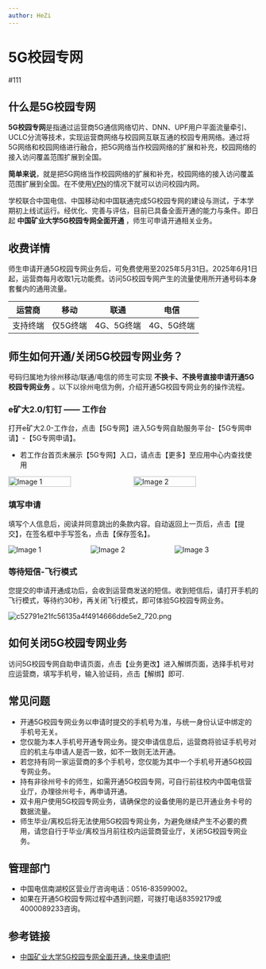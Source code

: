 ```yaml
---
author: HeZi
---
```

# 5G校园专网

#111

## 什么是5G校园专网

**5G校园专网**是指通过运营商5G通信网络切片、DNN、UPF用户平面流量牵引、UCLC分流等技术，实现运营商网络与校园网互联互通的校园专用网络。通过将5G网络和校园网络进行融合，把5G网络当作校园网络的扩展和补充，校园网络的接入访问覆盖范围扩展到全国。

**简单来说**，就是把5G网络当作校园网络的扩展和补充，校园网络的接入访问覆盖范围扩展到全国。在不使用[VPN](https://live.cumt.asia/Life/Network/VPN.html)的情况下就可以访问校园内网。

学校联合中国电信、中国移动和中国联通完成5G校园专网的建设与测试，于本学期初上线试运行。经优化、完善与评估，目前已具备全面开通的能力与条件。即日起 **中国矿业大学5G校园专网全面开通** ，师生可申请开通相关业务。

## 收费详情

师生申请开通5G校园专网业务后，可免费使用至2025年5月31日。2025年6月1日起，运营商每月收取1元功能费。访问5G校园专网产生的流量使用所开通号码本身套餐内的通用流量。

| 运营商   | 移动     | 联通       | 电信       |
| -------- | -------- | ---------- | ---------- |
| 支持终端 | 仅5G终端 | 4G、5G终端 | 4G、5G终端 |

## 师生如何开通/关闭5G校园专网业务？

号码归属地为徐州移动/联通/电信的师生可实现 **不换卡、不换号直接申请开通5G校园专网业务** 。以下以徐州电信为例，介绍开通5G校园专网业务的操作流程。

### e矿大2.0/钉钉 —— 工作台

打开e矿大2.0-工作台，点击【5G专网】进入5G专网自助服务平台-【5G专网申请】-【5G专网申请】。

- 若工作台首页未展示【5G专网】入口，请点击【更多】至应用中心内查找使用

<div style="display: flex; justify-content: center; align-items: center; gap: 0;">
    <img src="https://s2.loli.net/2024/08/28/SFDoMW4pxb1PCyR.png" alt="Image 1" style="width: 50%; margin: 0;">
    <img src="https://s2.loli.net/2024/08/28/2vkSNTEUqAJg9pZ.png" alt="Image 2" style="width: 50%; margin: 0;">
</div>

### 填写申请

填写个人信息后，阅读并同意跳出的条款内容。自动返回上一页后，点击【提交】，在签名框中手写签名，点击【保存签名】。

<div style="display: flex; justify-content: center; align-items: center; gap: 0;">
    <img src="https://s2.loli.net/2024/08/28/uEiWq5R7NBVt6De.png" alt="Image 1" style="flex: 1 1 auto; height: auto; max-height: 400px; object-fit: cover; margin: 0;">
    <img src="https://s2.loli.net/2024/08/28/SBiqsCAygTl8Dd6.png" alt="Image 2" style="flex: 1 1 auto; height: auto; max-height: 400px; object-fit: cover; margin: 0;">
    <img src="https://s2.loli.net/2024/08/28/Q6NIgScaBojR5zr.webp" alt="Image 3" style="flex: 1 1 auto; height: auto; max-height: 400px; object-fit: cover; margin: 0;">
</div>

### 等待短信-飞行模式

您提交的申请开通成功后，会收到运营商发送的短信。收到短信后，请打开手机的飞行模式，等待约30秒，再关闭飞行模式，即可体验5G校园专网业务。

![c52791e21fc56135a4f4914666dde5e2_720.png](https://s2.loli.net/2024/08/28/rERIc4feOnMZsvi.png "中国电信开通成功短信提醒
")

## 如何关闭5G校园专网业务

访问5G校园专网自助申请页面，点击【业务更改】进入解绑页面，选择手机号对应运营商，填写手机号，输入验证码，点击【解绑】即可.

## 常见问题

- 开通5G校园专网业务以申请时提交的手机号为准，与统一身份认证中绑定的手机号无关。
- 您仅能为本人手机号开通专网业务。提交申请信息后，运营商将验证手机号对应的机主与申请人是否一致，如不一致则无法开通。
- 若您持有同一家运营商的多个手机号，您仅能为其中一个手机号开通5G校园专网业务。
- 持有非徐州号卡的师生，如需开通5G校园专网，可自行前往校内中国电信营业厅，办理徐州号卡，再申请开通。
- 双卡用户使用5G校园专网业务，请确保您的设备使用的是已开通业务卡号的数据流量。
- 师生毕业/离校后将无法使用5G校园专网业务，为避免继续产生不必要的费用，请您自行于毕业/离校当月前往校内运营商营业厅，关闭5G校园专网业务。

## 管理部门

- 中国电信南湖校区营业厅咨询电话：0516-83599002。
- 如果在开通5G校园专网过程中遇到问题，可拨打电话83592179或4000089233咨询。

## 参考链接

- [ 中国矿业大学5G校园专网全面开通，快来申请吧!](https://mp.weixin.qq.com/s/hNeoAYrtWiATRGq6ytPbYA)
